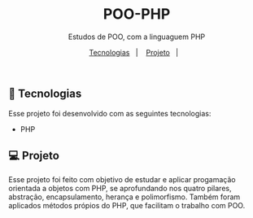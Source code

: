 <h1 align="center"> POO-PHP </h1>

<p align="center">
    Estudos de POO, com a linguaguem PHP
</p>

<p align="center">
  <a href="#-tecnologias">Tecnologias</a>&nbsp;&nbsp;&nbsp;|&nbsp;&nbsp;&nbsp;
  <a href="#-projeto">Projeto</a>&nbsp;&nbsp;&nbsp;|&nbsp;&nbsp;&nbsp;
</p>

<br>

## 🚀 Tecnologias

Esse projeto foi desenvolvido com as seguintes tecnologias:

- PHP

## 💻 Projeto

Esse projeto foi feito com objetivo de estudar e aplicar progamação orientada a objetos com PHP, se aprofundando nos quatro pilares, abstração, encapsulamento, herança e polimorfismo. Também foram aplicados métodos própios do PHP, que facilitam o trabalho com POO.
